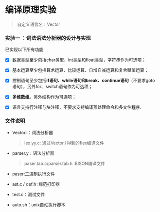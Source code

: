 # 编译原理实验

> 自定义语言名：Vector

### 实验一 ：词法语法分析器的设计与实现

已实现以下所有功能

- [x] 数据类型至少包括char类型、int类型和float类型，字符串作为可选项；
- [x] 基本运算至少包括算术运算、比较运算、自增自减运算和复合赋值运算；
- [x] 控制语句至少包括**if语句、while语句和break、continue语句**（不要求goto语句），另外for、switch语句作为可选项；
- [x] **多维数组**。另外结构作为可选项；
- [x] 语言支持行注释与块注释，不要求支持编译预处理命令和多文件程序. 



### 文件说明

- Vector.l：词法分析器

	>lex.yy.c: 通过Vector.l 得到的flex编译文件

- parser.y：语法分析器

	>paser.tab.c/parser.tab.h :BISON编译文件

- paser:二进制执行文件

- ast.c / def.h :规范打印器

- test.c：测试文件

- auto.sh：unix自动执行脚本

